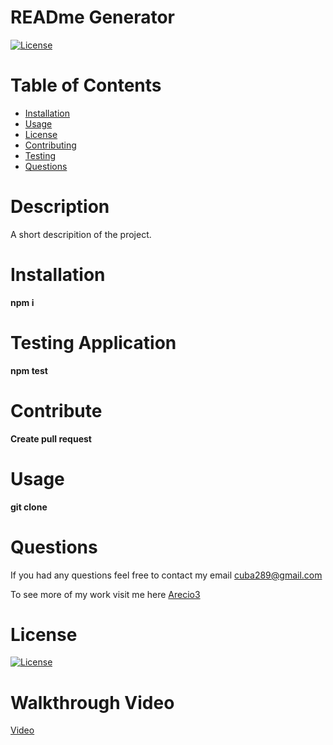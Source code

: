 # READme Generator
  [![License](https://img.shields.io/badge/License-Apache%202.0-blue.svg)](https://opensource.org/licenses/Apache-2.0)
  
  # Table of Contents 
  * [Installation](#Installation) 
  * [Usage](#Usage) 
  * [License](#license)
  * [Contributing](#Contribute) 
  * [Testing](#testing)
  * [Questions](#questions)
  
  # Description 
A short descripition of the project.
  
  # Installation
   **npm i**

  # Testing Application
  **npm test**

  # Contribute
  **Create pull request**

  # Usage
  **git clone**

  # Questions
  If you had any questions feel free to contact my email cuba289@gmail.com

  To see more of my work visit me here [Arecio3](https://github.com/Arecio3)


  # License
  [![License](https://img.shields.io/badge/License-Apache%202.0-blue.svg)](https://opensource.org/licenses/Apache-2.0)
  
  # Walkthrough Video
  [Video](https://drive.google.com/file/d/1c_GEm3lpwhdUoIJVKQrZbr74ddyTmrLT/view)
